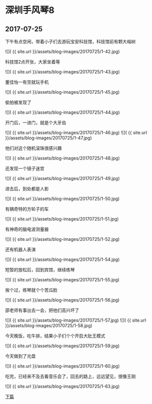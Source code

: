 深圳手风琴8
====================

2017-07-25
------------------------

下午有点空闲，带着小子们去游玩宝安科技馆，科技馆前有颗大榕树

![]( {{ site.url }}/assets/blog-images/20170725/1-42.jpg)

科技馆2点开张，大家坐着等

![]( {{ site.url }}/assets/blog-images/20170725/1-43.jpg)

董佳怡一有空就玩手机

![]( {{ site.url }}/assets/blog-images/20170725/1-45.jpg)

偷拍被发现了

![]( {{ site.url }}/assets/blog-images/20170725/1-44.jpg)

开门后，一进门，就是个大牙齿

![]( {{ site.url }}/assets/blog-images/20170725/1-46.jpg)
![]( {{ site.url }}/assets/blog-images/20170725/1-47.jpg)

他们对这个随机滚珠很感兴趣

![]( {{ site.url }}/assets/blog-images/20170725/1-48.jpg)

还发现一个镜子迷宫

![]( {{ site.url }}/assets/blog-images/20170725/1-49.jpg)

进去后，到处都是人影

![]( {{ site.url }}/assets/blog-images/20170725/1-50.jpg)

有辆奇特的方轮子的车

![]( {{ site.url }}/assets/blog-images/20170725/1-51.jpg)

有神奇的脑电波测量器

![]( {{ site.url }}/assets/blog-images/20170725/1-52.jpg)

还有机器人表演

![]( {{ site.url }}/assets/blog-images/20170725/1-54.jpg)

短暂的放松后，回到宾馆，继续练琴

![]( {{ site.url }}/assets/blog-images/20170725/1-55.jpg)

挨个过，练琴就个个苦瓜脸

![]( {{ site.url }}/assets/blog-images/20170725/1-56.jpg)

邵老师有事出去一会，把他们高兴坏了

![]( {{ site.url }}/assets/blog-images/20170725/1-57.jpg)
![]( {{ site.url }}/assets/blog-images/20170725/1-58.jpg)

今天晚饭，吃牛排，结果小子们个个开启大肚王模式

![]( {{ site.url }}/assets/blog-images/20170725/1-59.jpg)

今天做到了光盘

![]( {{ site.url }}/assets/blog-images/20170725/1-60.jpg)

吃完，已经来不及去看音乐会了，回去的路上，远远望见，很像王刚

![]( {{ site.url }}/assets/blog-images/20170725/1-63.jpg)

[下篇](/2017/07/25/深圳手风琴10.html)